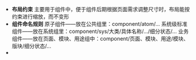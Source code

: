 - **布局约束**
  主要用于组件中，便于组件后期根据页面需求调整尺寸时，布局能按约束进行缩放，而不变形
- **组件命名规则**
  原子组件——放在公共组里：component/atom/...
  系统级标准组件——放在系统组里：component/sys/大类/具体名称/.../细分状态/... 
  业务组件——放在页面、模块、用途组中：component/页面、模块、用途/模块、版块/细分状态/...
-